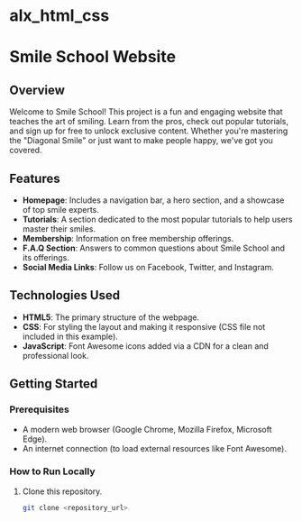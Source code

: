 # alx_html_css
# Smile School Website

## Overview

Welcome to Smile School! This project is a fun and engaging website that teaches the art of smiling. Learn from the pros, check out popular tutorials, and sign up for free to unlock exclusive content. Whether you're mastering the "Diagonal Smile" or just want to make people happy, we've got you covered.

## Features

- **Homepage**: Includes a navigation bar, a hero section, and a showcase of top smile experts.
- **Tutorials**: A section dedicated to the most popular tutorials to help users master their smiles.
- **Membership**: Information on free membership offerings.
- **F.A.Q Section**: Answers to common questions about Smile School and its offerings.
- **Social Media Links**: Follow us on Facebook, Twitter, and Instagram.

## Technologies Used

- **HTML5**: The primary structure of the webpage.
- **CSS**: For styling the layout and making it responsive (CSS file not included in this example).
- **JavaScript**: Font Awesome icons added via a CDN for a clean and professional look.

## Getting Started

### Prerequisites
- A modern web browser (Google Chrome, Mozilla Firefox, Microsoft Edge).
- An internet connection (to load external resources like Font Awesome).

### How to Run Locally
1. Clone this repository.
   ```bash
   git clone <repository_url>
